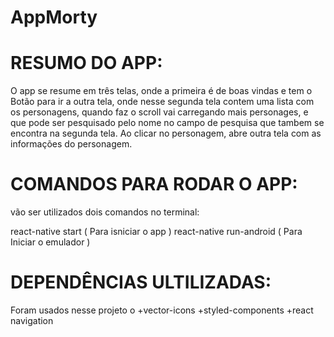 # AppMorty

# RESUMO DO APP:

O app se resume em três telas, onde a primeira é de boas vindas e tem o Botão para ir a outra tela, onde nesse segunda tela contem uma lista com os personagens, quando faz o scroll vai carregando mais personages, e que pode ser pesquisado pelo nome no campo de pesquisa que tambem se encontra na segunda tela. Ao clicar no personagem, abre outra tela com as informações do personagem.

# COMANDOS PARA RODAR O APP:

vão ser utilizados dois comandos no terminal:

react-native start ( Para isniciar o app )
react-native run-android ( Para Iniciar o emulador )

# DEPENDÊNCIAS ULTILIZADAS:

Foram usados nesse projeto o 
+vector-icons 
+styled-components 
+react navigation
